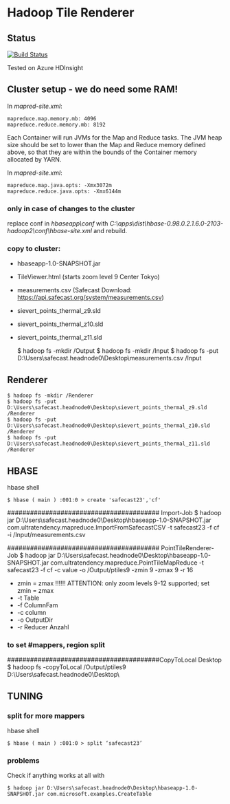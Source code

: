 Hadoop Tile Renderer
====================

## Status

[![Build Status](https://travis-ci.org/ultratendency/hadoop-tile-renderer.svg?branch=master)](https://travis-ci.org/ultratendency/hadoop-tile-renderer)

Tested on Azure HDInsight

## Cluster setup - we do need some RAM!

In *mapred-site.xml*:

    mapreduce.map.memory.mb: 4096
    mapreduce.reduce.memory.mb: 8192

Each Container will run JVMs for the Map and Reduce tasks. The JVM heap size should be set to lower than the Map and Reduce memory defined above, so that they are within the bounds of the Container memory allocated by YARN.

In *mapred-site.xml*:

    mapreduce.map.java.opts: -Xmx3072m
    mapreduce.reduce.java.opts: -Xmx6144m

### only in case of changes to the cluster

replace conf in *hbaseapp\conf* with *C:\apps\dist\hbase-0.98.0.2.1.6.0-2103-hadoop2\conf\hbase-site.xml* and rebuild.

### copy to cluster:

- hbaseapp-1.0-SNAPSHOT.jar
- TileViewer.html (starts zoom level 9 Center Tokyo)
- measurements.csv (Safecast Download: https://api.safecast.org/system/measurements.csv)
- sievert_points_thermal_z9.sld
- sievert_points_thermal_z10.sld
- sievert_points_thermal_z11.sld


    $ hadoop fs -mkdir /Output
    $ hadoop fs -mkdir /Input
    $ hadoop fs -put D:\Users\safecast.headnode0\Desktop\measurements.csv /Input

## Renderer

    $ hadoop fs -mkdir /Renderer
    $ hadoop fs -put D:\Users\safecast.headnode0\Desktop\sievert_points_thermal_z9.sld /Renderer
    $ hadoop fs -put D:\Users\safecast.headnode0\Desktop\sievert_points_thermal_z10.sld /Renderer
    $ hadoop fs -put D:\Users\safecast.headnode0\Desktop\sievert_points_thermal_z11.sld /Renderer

## HBASE

hbase shell

    $ hbase ( main ) :001:0 > create 'safecast23','cf'

######################################## Import-Job
    $ hadoop jar D:\Users\safecast.headnode0\Desktop\hbaseapp-1.0-SNAPSHOT.jar com.ultratendency.mapreduce.ImportFromSafecastCSV -t safecast23 -f cf -i /Input/measurements.csv

######################################## PointTileRenderer-Job 
    $ hadoop jar D:\Users\safecast.headnode0\Desktop\hbaseapp-1.0-SNAPSHOT.jar com.ultratendency.mapreduce.PointTileMapReduce -t safecast23 -f cf -c value -o /Output/ptiles9 -zmin 9 -zmax 9 -r 16

- zmin = zmax !!!!!! ATTENTION: only zoom levels 9-12 supported; set zmin = zmax 
- -t Table
- -f ColumnFam
- -c column
- -o OutputDir
- -r Reducer Anzahl

### to set #mappers, region split

########################################CopyToLocal Desktop
    $ hadoop fs -copyToLocal /Output/ptiles9 D:\Users\safecast.headnode0\Desktop\

## TUNING

### split for more mappers 
hbase shell

    $ hbase ( main ) :001:0 > split ‘safecast23’

### problems

Check if anything works at all with

    $ hadoop jar D:\Users\safecast.headnode0\Desktop\hbaseapp-1.0-SNAPSHOT.jar com.microsoft.examples.CreateTable
